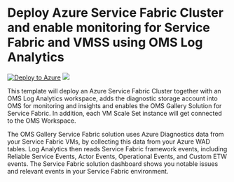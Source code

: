 # Deploy Azure Service Fabric Cluster and enable monitoring for Service Fabric and VMSS using OMS Log Analytics

[![Deploy to Azure](http://azuredeploy.net/deploybutton.png)](https://portal.azure.com/#create/Microsoft.Template/uri/https%3A%2F%2Fraw.githubusercontent.com%2Fazure%2Fazure-quickstart-templates%2Fmaster%2Fservice-fabric-vmss-oms%2F%2Fazuredeploy.json) 
<a href="http://armviz.io/#/?load=https%3A%2F%2Fraw.githubusercontent.com%2FAzure%2Fazure-quickstart-templates%2Fmaster%2Fservice-fabric-vmss-oms%2Fazuredeploy.json" target="_blank">
    <img src="http://armviz.io/visualizebutton.png"/>
</a>

This template will deploy an Azure Service Fabric Cluster together with an OMS Log Analytics workspace, adds the diagnostic storage account into OMS for monitoring and insights and enables the OMS Gallery Solution for Service Fabric. In addition, each VM Scale Set instance will get connected to the OMS Workspace.

The OMS Gallery Service Fabric solution uses Azure Diagnostics data from your Service Fabric VMs, by collecting this data from your Azure WAD tables. 
Log Analytics then reads Service Fabric framework events, including Reliable Service Events, Actor Events, Operational Events, and Custom ETW events. 
The Service Fabric solution dashboard shows you notable issues and relevant events in your Service Fabric environment.


